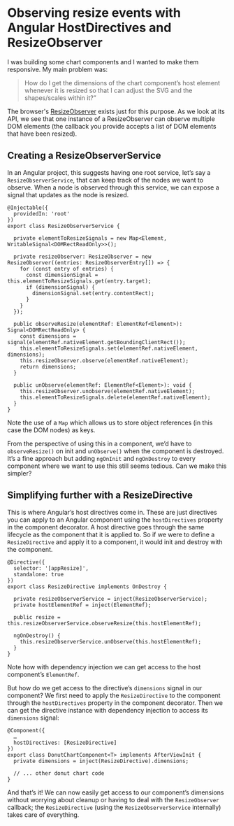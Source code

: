 # Observing resize events with Angular HostDirectives and ResizeObserver

I was building some chart components and I wanted to make them responsive. My main problem was:

> How do I get the dimensions of the chart component’s host element whenever it is resized so that I can adjust the SVG and the shapes/scales within it?”

The browser's [ResizeObserver](https://developer.mozilla.org/en-US/docs/Web/API/ResizeObserver) exists just for this purpose. As we look at its API, we see that one instance of a ResizeObserver can observe multiple DOM elements (the callback you provide accepts a list of DOM elements that have been resized).

## Creating a ResizeObserverService

In an Angular project, this suggests having one root service, let’s say a `ResizeObserverService`, that can keep track of the nodes we want to observe. When a node is observed through this service, we can expose a signal that updates as the node is resized.

```
@Injectable({
  providedIn: 'root'
})
export class ResizeObserverService {

  private elementToResizeSignals = new Map<Element, WritableSignal<DOMRectReadOnly>>();

  private resizeObserver: ResizeObserver = new ResizeObserver((entries: ResizeObserverEntry[]) => {
    for (const entry of entries) {
      const dimensionSignal = this.elementToResizeSignals.get(entry.target);
      if (dimensionSignal) {
        dimensionSignal.set(entry.contentRect);
      }
    }
  });

  public observeResize(elementRef: ElementRef<Element>): Signal<DOMRectReadOnly> {
    const dimensions = signal(elementRef.nativeElement.getBoundingClientRect());
    this.elementToResizeSignals.set(elementRef.nativeElement, dimensions);
    this.resizeObserver.observe(elementRef.nativeElement);
    return dimensions;
  }

  public unObserve(elementRef: ElementRef<Element>): void {
    this.resizeObserver.unobserve(elementRef.nativeElement);
    this.elementToResizeSignals.delete(elementRef.nativeElement);
  }
}

```

Note the use of a `Map` which allows us to store object references (in this case the DOM nodes) as keys.

From the perspective of using this in a component, we’d have to `observeResize()` on init and `unObserve()` when the component is destroyed. It’s a fine approach but adding `ngOnInit` and `ngOnDestroy` to every component where we want to use this still seems tedious. Can we make this simpler?

## Simplifying further with a ResizeDirective
This is where Angular’s host directives come in. These are just directives you can apply to an Angular component using the `hostDirectives` property in the component decorator. A host directive goes through the same lifecycle as the component that it is applied to. So if we were to define a `ResizeDirective` and apply it to a component, it would init and destroy with the component.

```
@Directive({
  selector: '[appResize]',
  standalone: true
})
export class ResizeDirective implements OnDestroy {

  private resizeObserverService = inject(ResizeObserverService);
  private hostElementRef = inject(ElementRef);

  public resize = this.resizeObserverService.observeResize(this.hostElementRef);

  ngOnDestroy() {
    this.resizeObserverService.unObserve(this.hostElementRef);
  }
}
```

Note how with dependency injection we can get access to the host component’s `ElementRef`.

But how do we get access to the directive’s `dimensions` signal in our component? We first need to apply the `ResizeDirective` to the component through the `hostDirectives` property in the component decorator. Then we can get the directive instance with dependency injection to access its `dimensions` signal:

```
@Component({
  …
  hostDirectives: [ResizeDirective]
})
export class DonutChartComponent<T> implements AfterViewInit {
  private dimensions = inject(ResizeDirective).dimensions;
  
  // ... other donut chart code
}
```

And that’s it! We can now easily get access to our component’s dimensions without worrying about cleanup or having to deal with the `ResizeObserver` callback; the `ResizeDirective` (using the `ResizeObserverService` internally) takes care of everything.

